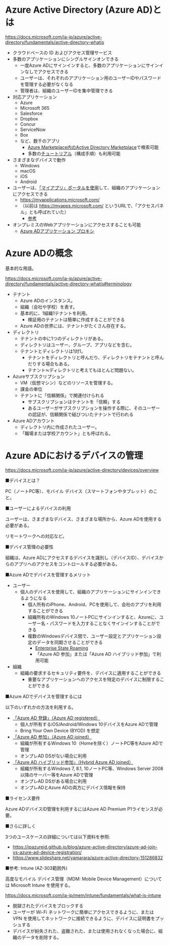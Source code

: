 # Azure Active Directory (Azure AD)とは

https://docs.microsoft.com/ja-jp/azure/active-directory/fundamentals/active-directory-whatis

- クラウドベースの ID およびアクセス管理サービス
- 多数のアプリケーションにシングルサインオンできる
  - 一度Azure ADにサインインすると、多数のアプリケーションにサインインなしでアクセスできる
  - ユーザーは、それぞれのアプリケーション用のユーザーIDやパスワードを管理する必要がなくなる
  - 管理者は、組織のユーザーIDを集中管理できる
- 対応アプリケーション
  - Azure
  - Microsoft 365
  - Salesforce
  - Dropbox
  - Concur
  - ServiceNow
  - Box
  - など、数千のアプリ
    - [Azure Marketplace内のActive Directory Marketplace](https://azuremarketplace.microsoft.com/ja/marketplace/apps/category/azure-active-directory-apps)で検索可能
    - 多数の[チュートリアル](https://docs.microsoft.com/ja-jp/azure/active-directory/saas-apps/tutorial-list)（構成手順）も利用可能
- さまざまなデバイスで動作
  - Windows
  - macOS
  - iOS
  - Android
- ユーザーは、[「マイアプリ」ポータルを使用](https://docs.microsoft.com/ja-jp/azure/active-directory/user-help/my-apps-portal-end-user-access)して、組織のアプリケーションにアクセスできる
  - https://myapplications.microsoft.com/
  - （以前は https://myapps.microsoft.com/ というURLで、「アクセスパネル」とも呼ばれていた）
    - [参考](https://azuread.net/archives/9380)
- オンプレミスのWebアプリケーションにアクセスすることも可能
  - [Azure ADアプリケーション プロキシ](https://docs.microsoft.com/ja-jp/azure/active-directory/app-proxy/what-is-application-proxy)

# Azure ADの概念

基本的な用語。

https://docs.microsoft.com/ja-jp/azure/active-directory/fundamentals/active-directory-whatis#terminology

- テナント
  - Azure ADのインスタンス。
  - 組織（会社や学校）を表す。
  - 基本的に、1組織1テナントを利用。
    - 検証用のテナントは簡単に作成することができる
  - Azure ADの世界には、テナントがたくさん存在する。
- ディレクトリ
  - テナントの中に1つのディレクトリがある。
  - ディレクトリはユーザー、グループ、アプリなどを含む。
  - テナントとディレクトリは1対1。
    - テナントをディレクトリと呼んだり、ディレクトリをテナントと呼んだりする場合もある。
    - テナント≒ディレクトリと考えてもほとんど問題ない。
- Azureサブスクリプション
  - VM（仮想マシン）などのリソースを管理する。
  - 課金の単位
  - テナントに「信頼関係」で関連付けられる
    - サブスクリプションはテナントを「信頼」する
    - あるユーザーがサブスクリプションを操作する際に、そのユーザーの認証が、信頼関係で結びついたテナントで行われる
- Azure ADアカウント
  - ディレクトリ内に作成されたユーザー。
  - 「職場または学校アカウント」とも呼ばれる。

# Azure ADにおけるデバイスの管理

https://docs.microsoft.com/ja-jp/azure/active-directory/devices/overview

■デバイスとは？

PC（ノートPC等）、モバイル デバイス（スマートフォンやタブレット）のこと。

■ユーザーによるデバイスの利用

ユーザーは、さまざまなデバイス、さまざまな場所から、Azure ADを使用する必要がある。

リモートワークへの対応など。

■デバイス管理の必要性

組織は、Azure ADにアクセスするデバイスを識別し（デバイスID）、デバイスからのアプリへのアクセスをコントロールする必要がある。

■Azure ADでデバイスを管理するメリット

- ユーザー
  - 個人のデバイスを使用して、組織のアプリケーションにサインインできるようになる
    - 個人所有のiPhone、Android、PCを使用して、会社のアプリを利用することができる
    - 組織所有のWindows 10ノートPCにサインインすると、Azureに、ユーザー名・パスワードを入力することなくサインインすることができる
    - 複数のWindowsデバイス間で、ユーザー設定とアプリケーション設定のデータを同期させることができる
      - [Enterprise State Roaming](https://docs.microsoft.com/ja-jp/azure/active-directory/devices/enterprise-state-roaming-overview)
      - 「Azure AD 参加」または「Azure AD ハイブリッド参加」で利用可能
- 組織
  - 組織の要求するセキュリティ要件を、デバイスに適用することができる
    - 重要なアプリケーションへのアクセスを特定のデバイスに制限することができる

■Azure ADでデバイスを管理するには

以下のいずれかの方法を利用する。

- [「Azure AD 登録」（Azure AD registered）](https://docs.microsoft.com/ja-jp/azure/active-directory/devices/concept-azure-ad-register)
  - 個人が所有するiOS/Android/Windows 10デバイスをAzure ADで管理
  - Bring Your Own Device (BYOD) を想定
- [「Azure AD 参加」（Azure AD joined）](https://docs.microsoft.com/ja-jp/azure/active-directory/devices/concept-azure-ad-join)
  - 組織が所有するWindows 10（Homeを除く）ノートPC等をAzure ADで管理
  - オンプレAD DSがない場合に利用
- [「Azure AD ハイブリッド参加」（Hybrid Azure AD joined）](https://docs.microsoft.com/ja-jp/azure/active-directory/devices/concept-azure-ad-join-hybrid)
  - 組織が所有するWindows 7, 8.1, 10ノートPC等、Windows Server 2008以降のサーバー等をAzure ADで管理
  - オンプレAD DSがある場合に利用
  - オンプレADとAzure ADの両方にデバイス情報を保持

■ライセンス要件

Azure ADデバイスID管理を利用するにはAzure AD Premium P1ライセンスが必要。

■さらに詳しく

3つのユースケースの詳細については以下資料を参照:
- https://jpazureid.github.io/blog/azure-active-directory/azure-ad-join-vs-azure-ad-device-registration/
- https://www.slideshare.net/yamarara/azure-active-directory-151286832

■参考: Intune (AZ-303範囲外)

高度なモバイル デバイス管理（MDM: Mobile Device Management）については Microsoft Intune を使用する。

https://docs.microsoft.com/ja-jp/mem/intune/fundamentals/what-is-intune

- 脱獄されたデバイスをブロックする
- ユーザーが Wi-Fi ネットワークに簡単にアクセスできるように、または VPN を使用してネットワークに接続できるように、デバイスに証明書をプッシュする
- デバイスが紛失された、盗難された、または使用されなくなった場合に、組織のデータを削除する。
